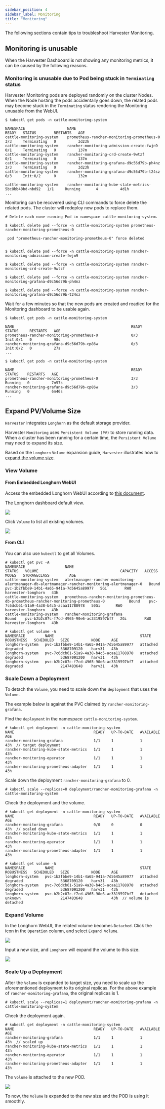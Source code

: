 ```yaml
---
sidebar_position: 4
sidebar_label: Monitoring
title: "Monitoring"
---
```


<head>
  <link rel="canonical" href="https://docs.harvesterhci.io/v1.3/troubleshooting/monitoring"/>
</head>

The following sections contain tips to troubleshoot Harvester Monitoring.

## Monitoring is unusable

When the Harvester Dashboard is not showing any monitoring metrics, it can be caused by the following reasons.

### Monitoring is unusable due to Pod being stuck in `Terminating` status

Harvester Monitoring pods are deployed randomly on the cluster Nodes. When the Node hosting the pods accidentally goes down, the related pods may become stuck in the `Terminating` status rendering the Monitoring unusable from the WebUI.

```shell
$ kubectl get pods -n cattle-monitoring-system

NAMESPACE                   NAME                                                     READY   STATUS        RESTARTS   AGE
cattle-monitoring-system    prometheus-rancher-monitoring-prometheus-0               3/3     Terminating   0          3d23h
cattle-monitoring-system    rancher-monitoring-admission-create-fwjn9                0/1     Terminating   0          137m
cattle-monitoring-system    rancher-monitoring-crd-create-9wtzf                      0/1     Terminating   0          137m
cattle-monitoring-system    rancher-monitoring-grafana-d9c56d79b-ph4nz               3/3     Terminating   0          3d23h
cattle-monitoring-system    rancher-monitoring-grafana-d9c56d79b-t24sz               0/3     Init:0/2      0          132m

cattle-monitoring-system    rancher-monitoring-kube-state-metrics-5bc8bb48bd-nbd92   1/1     Running       4          4d1h
...

```

Monitoring can be recovered using CLI commands to force delete the related pods. The cluster will redeploy new pods to replace them.

```shell
# Delete each none-running Pod in namespace cattle-monitoring-system.

$ kubectl delete pod --force -n cattle-monitoring-system prometheus-rancher-monitoring-prometheus-0

 pod "prometheus-rancher-monitoring-prometheus-0" force deleted


$ kubectl delete pod --force -n cattle-monitoring-system rancher-monitoring-admission-create-fwjn9

$ kubectl delete pod --force -n cattle-monitoring-system rancher-monitoring-crd-create-9wtzf

$ kubectl delete pod --force -n cattle-monitoring-system rancher-monitoring-grafana-d9c56d79b-ph4nz 

$ kubectl delete pod --force -n cattle-monitoring-system rancher-monitoring-grafana-d9c56d79b-t24sz
```

Wait for a few minutes so that the new pods are created and readied for the Monitoring dashboard to be usable again.

```
$ kubectl get pods -n cattle-monitoring-system 

NAME                                                     READY   STATUS     RESTARTS   AGE
prometheus-rancher-monitoring-prometheus-0               0/3     Init:0/1   0          98s
rancher-monitoring-grafana-d9c56d79b-cp86w               0/3     Init:0/2   0          27s
...

$ kubectl get pods -n cattle-monitoring-system 

NAME                                                     READY   STATUS    RESTARTS   AGE
prometheus-rancher-monitoring-prometheus-0               3/3     Running   0          7m57s
rancher-monitoring-grafana-d9c56d79b-cp86w               3/3     Running   0          6m46s
...

```

## Expand PV/Volume Size

`Harvester` integrates `Longhorn` as the default storage provider.

Harvester `Monitoring` uses `Persistent Volume (PV)` to store running data. When a cluster has been running for a certain time, the `Persistent Volume` may need to expand its size.

Based on the `Longhorn` `Volume` expansion guide, `Harvester` illustrates how to [expand the volume size](https://longhorn.io/docs/1.3.2/volumes-and-nodes/expansion/).

### View Volume

#### From Embedded Longhorn WebUI

Access the embedded Longhorn WebUI according to [this document](../troubleshooting/harvester.md#access-embedded-rancher-and-longhorn-dashboards).

The Longhorn dashboard default view.

![](/img/v1.2/troubleshooting/2-longhorn-dashboard.png)

Click `Volume` to list all existing volumes.

![](/img/v1.2/troubleshooting/3-view-all-volume.png)

#### From CLI

You can also use `kubectl` to get all Volumes.

```
# kubectl get pvc -A
NAMESPACE                  NAME                                                                                             STATUS   VOLUME                                     CAPACITY   ACCESS MODES   STORAGECLASS         AGE
cattle-monitoring-system   alertmanager-rancher-monitoring-alertmanager-db-alertmanager-rancher-monitoring-alertmanager-0   Bound    pvc-1b2fbbe9-14b1-4a65-941a-7d5645a89977   5Gi        RWO            harvester-longhorn   43h
cattle-monitoring-system   prometheus-rancher-monitoring-prometheus-db-prometheus-rancher-monitoring-prometheus-0           Bound    pvc-7c6dcb61-51a9-4a38-b4c5-acaa11788978   50Gi       RWO            harvester-longhorn   43h
cattle-monitoring-system   rancher-monitoring-grafana                                                                       Bound    pvc-b2b2c07c-f7cd-4965-90e6-ac3319597bf7   2Gi        RWO            harvester-longhorn   43h

# kubectl get volume -A
NAMESPACE         NAME                                       STATE      ROBUSTNESS   SCHEDULED   SIZE          NODE     AGE
longhorn-system   pvc-1b2fbbe9-14b1-4a65-941a-7d5645a89977   attached   degraded                 5368709120    harv31   43h
longhorn-system   pvc-7c6dcb61-51a9-4a38-b4c5-acaa11788978   attached   degraded                 53687091200   harv31   43h
longhorn-system   pvc-b2b2c07c-f7cd-4965-90e6-ac3319597bf7   attached   degraded                 2147483648    harv31   43h
```

### Scale Down a Deployment

To detach the `Volume`, you need to scale down the `deployment` that uses the `Volume`.

The example below is against the PVC claimed by `rancher-monitoring-grafana`.

Find the `deployment` in the namespace `cattle-monitoring-system`.

```
# kubectl get deployment -n cattle-monitoring-system
NAME                                    READY   UP-TO-DATE   AVAILABLE   AGE
rancher-monitoring-grafana              1/1     1            1           43h  // target deployment
rancher-monitoring-kube-state-metrics   1/1     1            1           43h
rancher-monitoring-operator             1/1     1            1           43h
rancher-monitoring-prometheus-adapter   1/1     1            1           43h
```

Scale down the deployment `rancher-monitoring-grafana` to 0.

```
# kubectl scale --replicas=0 deployment/rancher-monitoring-grafana -n cattle-monitoring-system
```

Check the deployment and the volume.

```
# kubectl get deployment -n cattle-monitoring-system
NAME                                    READY   UP-TO-DATE   AVAILABLE   AGE
rancher-monitoring-grafana              0/0     0            0           43h  // scaled down
rancher-monitoring-kube-state-metrics   1/1     1            1           43h
rancher-monitoring-operator             1/1     1            1           43h
rancher-monitoring-prometheus-adapter   1/1     1            1           43h

# kubectl get volume -A
NAMESPACE         NAME                                       STATE      ROBUSTNESS   SCHEDULED   SIZE          NODE     AGE
longhorn-system   pvc-1b2fbbe9-14b1-4a65-941a-7d5645a89977   attached   degraded                 5368709120    harv31   43h
longhorn-system   pvc-7c6dcb61-51a9-4a38-b4c5-acaa11788978   attached   degraded                 53687091200   harv31   43h
longhorn-system   pvc-b2b2c07c-f7cd-4965-90e6-ac3319597bf7   detached   unknown                  2147483648             43h  // volume is detached
```

### Expand Volume

In the Longhorn WebUI, the related volume becomes `Detached`. Click the icon in the `Operation` column, and select `Expand Volume`.

![](/img/v1.2/troubleshooting/4-select-volume-to-expand.png)

Input a new size, and `Longhorn` will expand the volume to this size.

![](/img/v1.2/troubleshooting/5-expand-volue-to-new-size.png)

### Scale Up a Deployment

After the `Volume` is expanded to target size, you need to scale up the aforementioned deployment to its original replicas. For the above example of `rancher-monitoring-grafana`, the original replicas is 1.

```
# kubectl scale --replicas=1 deployment/rancher-monitoring-grafana -n cattle-monitoring-system

```

Check the deployment again.

```
# kubectl get deployment -n cattle-monitoring-system
NAME                                    READY   UP-TO-DATE   AVAILABLE   AGE
rancher-monitoring-grafana              1/1     1            1           43h  // scaled up
rancher-monitoring-kube-state-metrics   1/1     1            1           43h
rancher-monitoring-operator             1/1     1            1           43h
rancher-monitoring-prometheus-adapter   1/1     1            1           43h
```

The `Volume` is attached to the new POD.

![](/img/v1.2/troubleshooting/6-after-scale-up.png)

To now, the `Volume` is expanded to the new size and the POD is using it smoothly.

